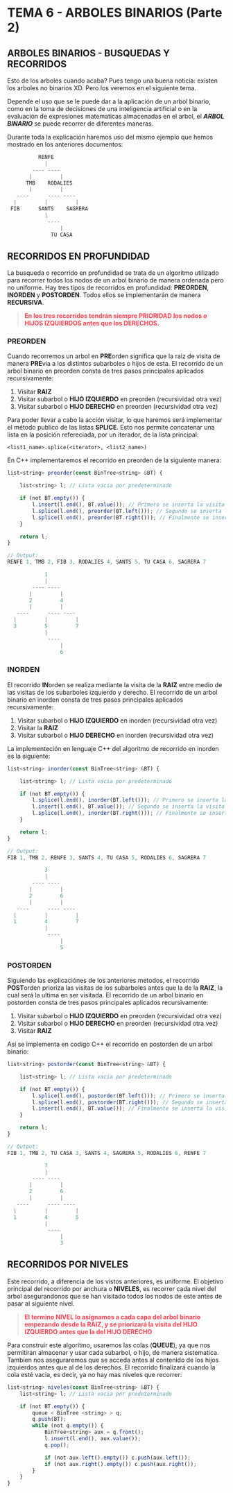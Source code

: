 # TEMA 6 - ARBOLES BINARIOS (Parte 2)
## **ARBOLES BINARIOS - BUSQUEDAS Y RECORRIDOS**
Esto de los arboles cuando acaba? Pues tengo una buena noticia: existen los arboles no binarios XD. Pero los veremos en el siguiente tema.

Depende el uso que se le puede dar a la aplicación de un arbol binario, como en la toma de decisiones de una inteligencia artificial o en la evaluación de expresiones matematicas almacenadas en el arbol, el ***ARBOL BINARIO*** se puede recorrer de diferentes maneras.

Durante toda la explicación haremos uso del mismo ejemplo que hemos mostrado en los anteriores documentos:
```js
          RENFE
            |
        ---- ----
       |         |
      TMB    RODALIES
       |         |
   ----      ---- ----
  |         |         |
 FIB      SANTS    SAGRERA
            |
             ----
                 |
              TU CASA
```

## RECORRIDOS EN PROFUNDIDAD
La busqueda o recorrido en profundidad se trata de un algoritmo utilizado para recorrer todos los nodos de un arbol binario de manera ordenada pero no uniforme. Hay tres tipos de recorridos en profundidad: **PREORDEN**, **INORDEN** y **POSTORDEN**. Todos ellos se implementarán de manera **RECURSIVA**.

> <span style="color:#ff4252">**En los tres recorridos tendrán siempre PRIORIDAD los nodos o HIJOS IZQUIERDOS antes que los DERECHOS.**</span>

### PREORDEN
Cuando recorremos un arbol en **PRE**orden significa que la raiz de visita de manera **PRE**via a los distintos subarboles o hijos de esta. El recorrido de un arbol binario en preorden consta de tres pasos principales aplicados recursivamente:

1. Visitar **RAIZ**
2. Visitar subarbol o **HIJO IZQUIERDO** en preorden (recursividad otra vez)
3. Visitar subarbol o **HIJO DERECHO** en preorden (recursividad otra vez)

Para poder llevar a cabo la acción visitar, lo que haremos será implementar el método publico de las listas **SPLICE**. Esto nos permite concatenar una lista en la posición refereciada, por un iterador, de la lista principal:
```
<list1_name>.splice(<iterator>, <list2_name>)
```
En C++ implementaremos el recorrido en preorden de la siguiente manera:

```js
list<string> preorder(const BinTree<string> &BT) {

    list<string> l; // Lista vacia por predeterminado

    if (not BT.empty()) {
        l.insert(l.end(), BT.value()); // Primero se inserta la visita de la raiz
        l.splice(l.end(), preorder(BT.left())); // Segundo se inserta la llamada recursiva del lado izquierdo
        l.splice(l.end(), preorder(BT.right())); // Finalmente se inserta la llamada recursiva del lado derecho
    }

    return l;
}
```
```js
// Output:
RENFE 1, TMB 2, FIB 3, RODALIES 4, SANTS 5, TU CASA 6, SAGRERA 7

            1
            |
        ---- ----
       |         |
       2         4
       |         |
   ----      ---- ----
  |         |         |
  3         5         7
            |
             ----
                 |
                 6
```

### INORDEN
El recorrido **IN**orden se realiza mediante la visita de la **RAIZ** entre medio de las visitas de los subarboles izquierdo y derecho. El recorrido de un arbol binario en inorden consta de tres pasos principales aplicados recursivamente:

1. Visitar subarbol o **HIJO IZQUIERDO** en inorden (recursividad otra vez)
2. Visitar la **RAIZ**
3. Visitar subarbol o **HIJO DERECHO** en inorden (recursividad otra vez)

La implementeción en lenguaje C++ del algoritmo de recorrido en inorden es la siguiente:
```js
list<string> inorder(const BinTree<string> &BT) {

    list<string> l; // Lista vacia por predeterminado

    if (not BT.empty()) {
        l.splice(l.end(), inorder(BT.left())); // Primero se inserta la llamada recursiva del lado izquierdo
        l.insert(l.end(), BT.value()); // Segundo se inserta la visita de la raiz
        l.splice(l.end(), inorder(BT.right())); // Finalmente se inserta la llamada recursiva del lado derecho
    }

    return l;
}
```
```js
// Output:
FIB 1, TMB 2, RENFE 3, SANTS 4, TU CASA 5, RODALIES 6, SAGRERA 7

            3
            |
        ---- ----
       |         |
       2         6
       |         |
   ----      ---- ----
  |         |         |
  1         4         7
            |
             ----
                 |
                 5
```

### POSTORDEN
Siguiendo las explicaciónes de los anteriores metodos, el recorrido **POST**orden prioriza las visitas de los subarboles antes que la de la **RAIZ**, la cual será la ultima en ser visitada. El recorrido de un arbol binario en postorden consta de tres pasos principales aplicados recursivamente:

1. Visitar subarbol o **HIJO IZQUIERDO** en preorden (recursividad otra vez)
2. Visitar subarbol o **HIJO DERECHO** en preorden (recursividad otra vez)
3. Visitar **RAIZ**

Así se implementa en codigo C++ el recorrido en postorden de un arbol binario:

```js
list<string> postorder(const BinTree<string> &BT) {

    list<string> l; // Lista vacia por predeterminado

    if (not BT.empty()) {
        l.splice(l.end(), postorder(BT.left())); // Primero se inserta la llamada recursiva del lado izquierdo
        l.splice(l.end(), postorder(BT.right())); // Segundo se inserta la llamada recursiva del lado derecho
        l.insert(l.end(), BT.value()); // Finalmente se inserta la visita de la raiz
    }

    return l;
}
```
```js
// Output:
FIB 1, TMB 2, TU CASA 3, SANTS 4, SAGRERA 5, RODALIES 6, RENFE 7

            7
            |
        ---- ----
       |         |
       2         6
       |         |
   ----      ---- ----
  |         |         |
  1         4         5
            |
             ----
                 |
                 3
```

## RECORRIDOS POR NIVELES
Este recorrido, a diferencia de los vistos anteriores, es uniforme. El objetivo principal del recorrido por anchura o **NIVELES**, es recorrer cada nivel del arbol asegurandonos que se han visitado todos los nodos de este antes de pasar al siguiente nivel.

> <span style="color:#ff4252"> **El termino NIVEL lo asignamos a cada capa del arbol binario empezando desde la **RAIZ**, y se priorizará la visita del HIJO IZQUIERDO antes que la del HIJO DERECHO** </span>

Para construir este algoritmo, usaremos las colas (**QUEUE**), ya que nos permitiran almacenar y usar cada subarbol, o hijo, de manera sistematica. Tambien nos aseguraremos que se acceda antes al contenido de los hijos izquierdos antes que al de los derechos. El recorrido finalizará cuando la cola esté vacia, es decir, ya no hay mas niveles que recorrer:

```js
list<string> niveles(const BinTree<string> &BT) {
    list<string> l; // Lista vacia por predeterminado

    if (not BT.empty()) {
        queue < BinTree <string> > q;
        q.push(BT);
        while (not q.empty()) {
            BinTree<string> aux = q.front();
            l.insert(l.end(), aux.value());
            q.pop();

            if (not aux.left().empty()) c.push(aux.left());
            if (not aux.right().empty()) c.push(aux.right());
        }
    }
}
```